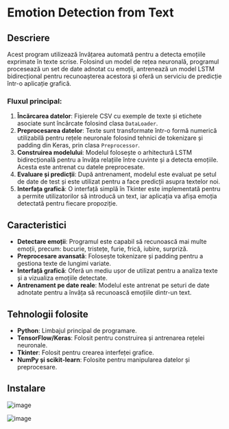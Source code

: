 # Emotion Detection from Text

## Descriere

Acest program utilizează învățarea automată pentru a detecta emoțiile exprimate în texte scrise. Folosind un model de rețea neuronală, programul procesează un set de date adnotat cu emoții, antrenează un model LSTM bidirecțional pentru recunoașterea acestora și oferă un serviciu de predicție într-o aplicație grafică.

### Fluxul principal:
1. **Încărcarea datelor**: Fișierele CSV cu exemple de texte și etichete asociate sunt încărcate folosind clasa `DataLoader`.
2. **Preprocesarea datelor**: Texte sunt transformate într-o formă numerică utilizabilă pentru rețele neuronale folosind tehnici de tokenizare și padding din Keras, prin clasa `Preprocessor`.
3. **Construirea modelului**: Modelul folosește o arhitectură LSTM bidirecțională pentru a învăța relațiile între cuvinte și a detecta emoțiile. Acesta este antrenat cu datele preprocesate.
4. **Evaluare și predicții**: După antrenament, modelul este evaluat pe setul de date de test și este utilizat pentru a face predicții asupra textelor noi.
5. **Interfața grafică**: O interfață simplă în Tkinter este implementată pentru a permite utilizatorilor să introducă un text, iar aplicația va afișa emoția detectată pentru fiecare propoziție.

## Caracteristici

- **Detectare emoții**: Programul este capabil să recunoască mai multe emoții, precum: bucurie, tristețe, furie, frică, iubire, surpriză.
- **Preprocesare avansată**: Folosește tokenizare și padding pentru a gestiona texte de lungimi variate.
- **Interfață grafică**: Oferă un mediu ușor de utilizat pentru a analiza texte și a vizualiza emoțiile detectate.
- **Antrenament pe date reale**: Modelul este antrenat pe seturi de date adnotate pentru a învăța să recunoască emoțiile dintr-un text.

## Tehnologii folosite

- **Python**: Limbajul principal de programare.
- **TensorFlow/Keras**: Folosit pentru construirea și antrenarea rețelei neuronale.
- **Tkinter**: Folosit pentru crearea interfeței grafice.
- **NumPy și scikit-learn**: Folosite pentru manipularea datelor și preprocesare.

## Instalare
![image](https://github.com/user-attachments/assets/00f9e7e2-3a98-4c92-8948-6cf25a4d288f)

![image](https://github.com/user-attachments/assets/006190fa-83c7-4f3b-b306-038927fa114f)
